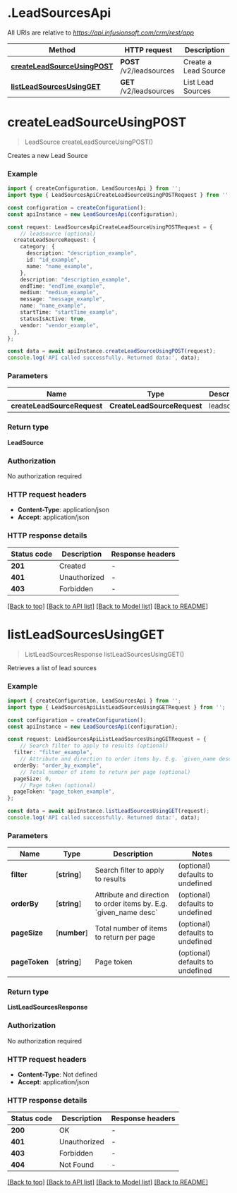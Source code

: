 # .LeadSourcesApi

All URIs are relative to *https://api.infusionsoft.com/crm/rest/app*

Method | HTTP request | Description
------------- | ------------- | -------------
[**createLeadSourceUsingPOST**](LeadSourcesApi.md#createLeadSourceUsingPOST) | **POST** /v2/leadsources | Create a Lead Source
[**listLeadSourcesUsingGET**](LeadSourcesApi.md#listLeadSourcesUsingGET) | **GET** /v2/leadsources | List Lead Sources


# **createLeadSourceUsingPOST**
> LeadSource createLeadSourceUsingPOST()

Creates a new Lead Source

### Example


```typescript
import { createConfiguration, LeadSourcesApi } from '';
import type { LeadSourcesApiCreateLeadSourceUsingPOSTRequest } from '';

const configuration = createConfiguration();
const apiInstance = new LeadSourcesApi(configuration);

const request: LeadSourcesApiCreateLeadSourceUsingPOSTRequest = {
    // leadsource (optional)
  createLeadSourceRequest: {
    category: {
      description: "description_example",
      id: "id_example",
      name: "name_example",
    },
    description: "description_example",
    endTime: "endTime_example",
    medium: "medium_example",
    message: "message_example",
    name: "name_example",
    startTime: "startTime_example",
    statusIsActive: true,
    vendor: "vendor_example",
  },
};

const data = await apiInstance.createLeadSourceUsingPOST(request);
console.log('API called successfully. Returned data:', data);
```


### Parameters

Name | Type | Description  | Notes
------------- | ------------- | ------------- | -------------
 **createLeadSourceRequest** | **CreateLeadSourceRequest**| leadsource |


### Return type

**LeadSource**

### Authorization

No authorization required

### HTTP request headers

 - **Content-Type**: application/json
 - **Accept**: application/json


### HTTP response details
| Status code | Description | Response headers |
|-------------|-------------|------------------|
**201** | Created |  -  |
**401** | Unauthorized |  -  |
**403** | Forbidden |  -  |

[[Back to top]](#) [[Back to API list]](README.md#documentation-for-api-endpoints) [[Back to Model list]](README.md#documentation-for-models) [[Back to README]](README.md)

# **listLeadSourcesUsingGET**
> ListLeadSourcesResponse listLeadSourcesUsingGET()

Retrieves a list of lead sources

### Example


```typescript
import { createConfiguration, LeadSourcesApi } from '';
import type { LeadSourcesApiListLeadSourcesUsingGETRequest } from '';

const configuration = createConfiguration();
const apiInstance = new LeadSourcesApi(configuration);

const request: LeadSourcesApiListLeadSourcesUsingGETRequest = {
    // Search filter to apply to results (optional)
  filter: "filter_example",
    // Attribute and direction to order items by. E.g. `given_name desc` (optional)
  orderBy: "order_by_example",
    // Total number of items to return per page (optional)
  pageSize: 0,
    // Page token (optional)
  pageToken: "page_token_example",
};

const data = await apiInstance.listLeadSourcesUsingGET(request);
console.log('API called successfully. Returned data:', data);
```


### Parameters

Name | Type | Description  | Notes
------------- | ------------- | ------------- | -------------
 **filter** | [**string**] | Search filter to apply to results | (optional) defaults to undefined
 **orderBy** | [**string**] | Attribute and direction to order items by. E.g. &#x60;given_name desc&#x60; | (optional) defaults to undefined
 **pageSize** | [**number**] | Total number of items to return per page | (optional) defaults to undefined
 **pageToken** | [**string**] | Page token | (optional) defaults to undefined


### Return type

**ListLeadSourcesResponse**

### Authorization

No authorization required

### HTTP request headers

 - **Content-Type**: Not defined
 - **Accept**: application/json


### HTTP response details
| Status code | Description | Response headers |
|-------------|-------------|------------------|
**200** | OK |  -  |
**401** | Unauthorized |  -  |
**403** | Forbidden |  -  |
**404** | Not Found |  -  |

[[Back to top]](#) [[Back to API list]](README.md#documentation-for-api-endpoints) [[Back to Model list]](README.md#documentation-for-models) [[Back to README]](README.md)


